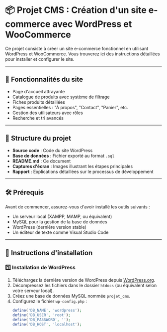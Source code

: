 # 📦 Projet CMS : Création d'un site e-commerce avec WordPress et WooCommerce

Ce projet consiste à créer un site e-commerce fonctionnel en utilisant WordPress et WooCommerce. Vous trouverez ici des instructions détaillées pour installer et configurer le site.

---

## 🚀 Fonctionnalités du site
- Page d'accueil attrayante
- Catalogue de produits avec système de filtrage
- Fiches produits détaillées
- Pages essentielles : "À propos", "Contact", "Panier", etc.
- Gestion des utilisateurs avec rôles
- Recherche et tri avancés

---

## 📂 Structure du projet
- **Source code** : Code du site WordPress
- **Base de données** : Fichier exporté au format `.sql`
- **README.md** : Ce document
- **Captures d'écran** : Images illustrant les étapes principales
- **Rapport** : Explications détaillées sur le processus de développement

---

## 🛠️ Prérequis
Avant de commencer, assurez-vous d'avoir installé les outils suivants :
- Un serveur local (XAMPP, MAMP, ou équivalent)
- MySQL pour la gestion de la base de données
- WordPress (dernière version stable)
- Un éditeur de texte comme Visual Studio Code

---

## 📖 Instructions d'installation
### 1️⃣ Installation de WordPress
1. Téléchargez la dernière version de WordPress depuis [WordPress.org](https://wordpress.org).
2. Décompressez les fichiers dans le dossier `htdocs` (ou équivalent selon votre serveur local).
3. Créez une base de données MySQL nommée `projet_cms`.
4. Configurez le fichier `wp-config.php` :
   ```php
   define('DB_NAME', 'wordpress');
   define('DB_USER', 'root');
   define('DB_PASSWORD', '');
   define('DB_HOST', 'localhost');
